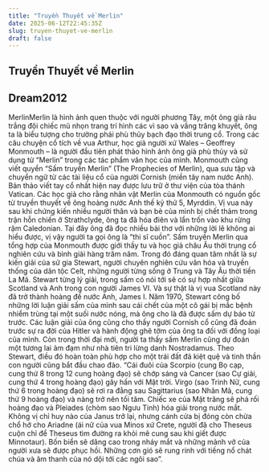 ```yaml
---
title: "Truyền Thuyết về Merlin"
date: 2025-06-12T22:45:35Z
slug: truyen-thuyet-ve-merlin
draft: false
---
```


## Truyền Thuyết về Merlin

## Dream2012

Merlin​​​Merlin là hình ảnh quen thuộc với người phương Tây, một ông già râu trắng đội chiếc mũ nhọn trang trí hình các vì sao và vầng trăng khuyết, ông ta là biểu tượng cho trường phái phù thủy bạch đạo thời trung cổ.​ 
Trong các câu chuyện cổ tích về vua Arthur, học giả người xứ Wales – Geoffrey Monmouth – là người đầu tiên phát thảo hình ảnh ông già phù thủy và sử dụng từ “Merlin” trong các tác phẩm văn học của mình. Monmouth cũng viết quyển “Sấm truyền Merlin” (The Prophecies of Merlin), qua sưu tập và chuyển ngữ từ các tài liệu cổ của người Cornish (miền tây nam nước Anh).​ 
Bản thảo viết tay cổ nhất hiện nay được lưu trữ ở thư viện của tòa thánh Vatican.​ 
Các học giả cho rằng nhân vật Merlin của Monmouth có nguồn gốc từ truyền thuyết về ông hoàng nước Anh thế kỷ thứ 5, Myrddin. Vị vua này sau khi chứng kiến nhiều người thân và bạn bè của mình bị chết thảm trong trận hỗn chiến ở Strathclyde, ông ta đã hóa điên và lẩn trốn vào khu rừng rậm Caledonian. Tại đây ông đã đọc nhiều bài thơ với những lời lẽ không ai hiểu được, vị vậy người ta gọi ông là “thi sĩ cuồn”.​ 
Sấm truyền Merlin qua tổng hợp của Monmouth được giới thầy tu và học giả châu Âu thời trung cổ nghiên cứu và bình giải hàng trăm năm. Trong đó đáng quan tâm nhất là sự kiến giải của sử gia Stewart, người chuyên nghiên cứu văn hóa và truyền thống của dân tộc Celt, những người từng sống ở Trung và Tây Âu thời tiền La Mã.​ 
Stewart từng lý giải, trong sấm có nói tới sẽ có sự hợp nhất giữa Scotland và Anh trong con người James VI. Và sự thật là vị vua Scotland này đã trở thành hoàng đế nước Anh, James I.​ 
Năm 1970, Stewart công bố những lời luận giải sấm của mình sau cái chết của một cô gái bị mắc bệnh nhiểm trùng tại một suối nước nóng, mà ông cho là đã được sấm dự báo từ trước.​ 
Các luận giải của ông cũng cho thấy người Cornish cổ cũng đã đoán trước sự ra đời của Hitler và hành động ghê tởm của ông ta đối với đồng loại của mình.​ 
Còn trong thời đại mới, người ta thấy sấm Merlin cũng dự đoán một tương lai ảm đạm như nhà tiên tri lừng danh Nostradamus. Theo Stewart, điều đó hoàn toàn phù hợp cho một trái đất đã kiệt quệ và tinh thần con người cũng bắt đầu chao đảo.​ 
“Cái đuôi của Scorpio (cung Bọ cạp, cung thứ 8 trong 12 cung hoàng đạo) sẽ chớp sáng và Cancer (sao Cự giải, cung thứ 4 trong hoàng đạo) gây hấn với Mặt trời.​ 
Virgo (sao Trinh Nữ, cung thứ 6 trong hoàng đạo) sẽ rơi ra đằng sau Sagittarius (sao Nhân Mã, cung thứ 9 hoàng đạo) và nàng trở nên tối tăm.​ 
Chiếc xe của Mặt trăng sẽ phá rối hoàng đạo và Pleiades (chòm sao Ngưu Tinh) hóa giải trong nước mắt.​ 
Không vị chỉ huy nào của Janus trở lại, nhưng cánh cửa bị đóng còn chừa chổ hở cho Ariadne (ái nữ của vua Minos xứ Crete, người đã cho Theseus cuộn chỉ để Theseus tìm đường ra khỏi mê cung sau khi giết được Minnotaur).​ 
Bốn biển sẽ dâng cao trong nháy mắt và những mảnh vở của người xưa sẽ được phục hồi.​ 
Những cơn gió sẽ rung rinh với tiếng nổ chát chúa và âm thanh của nó dội tới các ngôi sao”.​